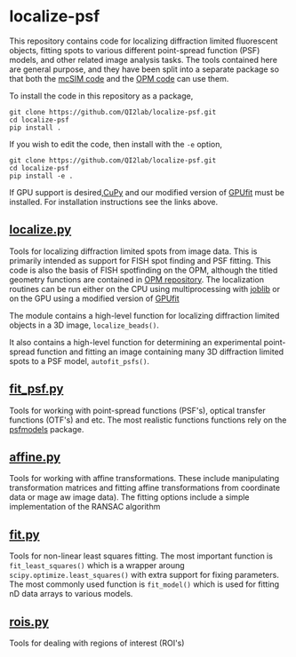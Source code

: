 # localize-psf
This repository contains code for localizing diffraction limited fluorescent objects, fitting spots to various
different point-spread function (PSF) models, and other related image analysis tasks. The tools
contained here are general purpose, and they have been split into a separate package
so that both the [mcSIM code](https://github.com/QI2lab/mcSIM) and the 
[OPM code](https://github.com/QI2lab/OPM) can use them.

To install the code in this repository as a package,
```
git clone https://github.com/QI2lab/localize-psf.git
cd localize-psf
pip install .
```
If you wish to edit the code, then install with the `-e` option,
```
git clone https://github.com/QI2lab/localize-psf.git
cd localize-psf
pip install -e .
```

If GPU support is desired,[CuPy](https://cupy.dev/) and our
modified version of [GPUfit](https://github.com/QI2lab/Gpufit) must be installed. For installation
instructions see the links above.

## [localize.py](localize.py)
Tools for localizing diffraction limited spots from image data. This is primarily intended as
support for FISH spot finding and PSF fitting. This code is also the basis of
FISH spotfinding on the OPM, although the titled geometry functions are contained in
[OPM repository](https://github.com/QI2lab/OPM). The localization routines can be run either on the CPU using multiprocessing with 
[joblib](https://joblib.readthedocs.io/en/latest/) or on the GPU using a modified version of 
[GPUfit](https://github.com/QI2lab/Gpufit)

The module contains a high-level function for localizing diffraction limited objects in a 3D image,
`localize_beads()`.

It also contains a high-level function for determining an experimental point-spread function and fitting
an image containing many 3D diffraction limited spots to a PSF model, `autofit_psfs()`.

## [fit_psf.py](fit_psf.py)
Tools for working with point-spread functions (PSF's), optical transfer functions (OTF's) and etc.
The most realistic functions functions rely on the 
[psfmodels](https://pypi.org/project/psfmodels/) package.

## [affine.py](affine.py)
Tools for working with affine transformations. These include manipulating transformation matrices
and fitting affine transformations from coordinate data or mage aw image data). The fitting
options include a simple implementation of the RANSAC algorithm

## [fit.py](fit.py)
Tools for non-linear least squares fitting. The most important function is `fit_least_squares()`
which is a wrapper aroung `scipy.optimize.least_squares()` with extra support for fixing
parameters. The most commonly used function is `fit_model()` which is used for fitting nD data
arrays  to various models.

## [rois.py](rois.py)
Tools for dealing with regions of interest (ROI's)
